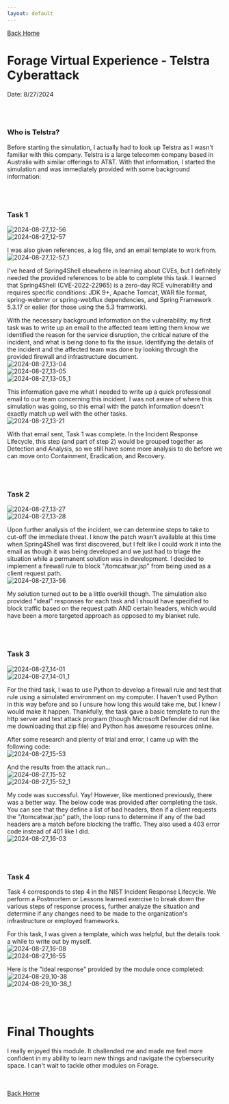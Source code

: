 ```yaml
---
layout: default
---
```


[Back Home](./index.md)


# Forage Virtual Experience - Telstra Cyberattack

Date: 8/27/2024

<br/><br/>
### Who is Telstra?

Before starting the simulation, I actually had to look up Telstra as I wasn't familiar with this company. Telstra is a large telecomm company based in Australia with similar offerings to AT&T. With that information, I started the simulation and was immediately provided with some background information:

<br/><br/>
### Task 1  
![2024-08-27_12-56](https://github.com/user-attachments/assets/50dafd9f-bd1a-4d86-a76c-55a2f04c7cff)  
![2024-08-27_12-57](https://github.com/user-attachments/assets/89078adf-a06e-43d8-acb1-856e257baa8f)  

I was also given references, a log file, and an email template to work from.  
![2024-08-27_12-57_1](https://github.com/user-attachments/assets/b0f707c4-19dd-44c9-9667-c5fe6cc7d027)  

I've heard of Spring4Shell elsewhere in learning about CVEs, but I definitely needed the provided references to be able to complete this task. I learned that Spring4Shell (CVE-2022-22965) is a zero-day RCE vulnerability and requires specific conditions: JDK 9+, Apache Tomcat, WAR file format, spring-webmvr or spring-webflux dependencies, and Spring Framework 5.3.17 or ealier (for those using the 5.3 framwork).

With the necessary background information on the vulnerability, my first task was to write up an email to the affected team letting them know we identified the reason for the service disruption, the critical nature of the incident, and what is being done to fix the issue. Identifying the details of the incident and the affected team was done by looking through the provided firewall and infrastructure document.  
![2024-08-27_13-04](https://github.com/user-attachments/assets/f6d09fa0-ec1a-450d-912e-3e071db0f320)  
![2024-08-27_13-05](https://github.com/user-attachments/assets/7d7df62a-6df0-479f-8b9f-696bc7813d04)  
![2024-08-27_13-05_1](https://github.com/user-attachments/assets/4728f51c-51b6-4e80-863b-b66df1d619cf)  

This information gave me what I needed to write up a quick professional email to our team concerning this incident. I was not aware of where this simulation was going, so this email with the patch information doesn't exactly match up well with the other tasks.  
![2024-08-27_13-21](https://github.com/user-attachments/assets/b24d71ed-b220-48fc-a06a-b8c3d5444483)

With that email sent, Task 1 was complete. In the Incident Response Lifecycle, this step (and part of step 2) would be grouped together as Detection and Analysis, so we still have some more analysis to do before we can move onto Containment, Eradication, and Recovery.

<br/><br/>
### Task 2  
![2024-08-27_13-27](https://github.com/user-attachments/assets/c575c006-f995-4769-8c4f-e336ba9c9776)  
![2024-08-27_13-28](https://github.com/user-attachments/assets/665d18fa-77d4-4408-beb4-d411c12ffb8e)  

Upon further analysis of the incident, we can determine steps to take to cut-off the immediate threat. I know the patch wasn't available at this time when Spring4Shell was first discovered, but I felt like I could work it into the email as though it was being developed and we just had to triage the situation while a permanent solution was in development. I decided to implement a firewall rule to block "/tomcatwar.jsp" from being used as a client request path.  
![2024-08-27_13-56](https://github.com/user-attachments/assets/e3ce288b-e5d3-445d-a1ec-c254a9240900)  

My solution turned out to be a little overkill though. The simulation also provided "ideal" responses for each task and I should have specified to block traffic based on the request path AND certain headers, which would have been a more targeted approach as opposed to my blanket rule.

<br/><br/>
### Task 3
![2024-08-27_14-01](https://github.com/user-attachments/assets/857f7d84-33a7-49b3-aea9-ea5b2c08ee80)  
![2024-08-27_14-01_1](https://github.com/user-attachments/assets/14c370b8-43ef-4cff-874c-8ae0161a4ed4)  

For the third task, I was to use Python to develop a firewall rule and test that rule using a simulated environment on my computer. I haven't used Python in this way before and so I unsure how long this would take me, but I knew I would make it happen. Thankfully, the task gave a basic template to run the http server and test attack program (though Microsoft Defender did not like me downloading that zip file) and Python has awesome resources online.

After some research and plenty of trial and error, I came up with the following code:  
![2024-08-27_15-53](https://github.com/user-attachments/assets/396e42fb-d418-4d71-b9a6-266b7c64e494)

And the results from the attack run...  
![2024-08-27_15-52](https://github.com/user-attachments/assets/7674967c-817a-46f5-8fe5-efea1223e5f7)  
![2024-08-27_15-52_1](https://github.com/user-attachments/assets/ca3d89e7-034b-4a42-8b93-57e4c437950a)  

My code was successful. Yay! However, like mentioned previously, there was a better way. The below code was provided after completing the task. You can see that they define a list of bad headers, then if a client requests the "/tomcatwar.jsp" path, the loop runs to determine if any of the bad headers are a match before blocking the traffic. They also used a 403 error code instead of 401 like I did.  
![2024-08-27_16-03](https://github.com/user-attachments/assets/002f26b7-9967-46a9-8f99-f30335101842)  

<br/><br/>
### Task 4

Task 4 corresponds to step 4 in the NIST Incident Response Lifecycle. We perform a Postmortem or Lessons learned exercise to break down the various steps of response process, further analyze the situation and determine if any changes need to be made to the organization's infrastructure or employed frameworks.

For this task, I was given a template, which was helpful, but the details took a while to write out by myself.  
![2024-08-27_16-08](https://github.com/user-attachments/assets/e22a6793-e90e-44f2-8f93-d2a8688cb11e)  
![2024-08-27_16-55](https://github.com/user-attachments/assets/d332ac37-cdf6-496a-90cf-1b11dbfeef31)  

Here is the "ideal response" provided by the module once completed:  
![2024-08-29_10-38](https://github.com/user-attachments/assets/ae0f1114-e6cb-4230-abfb-33b45c032652)  
![2024-08-29_10-38_1](https://github.com/user-attachments/assets/885d1833-eda5-4fab-9f75-1c61378bc581)  

<br/><br/>
# Final Thoughts

I really enjoyed this module. It challended me and made me feel more confident in my ability to learn new things and navigate the cybersecurity space. I can't wait to tackle other modules on Forage.

<br/><br/>
[Back Home](./index.md)
